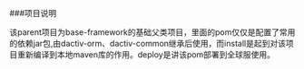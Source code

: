 ###项目说明

该parent项目为base-framework的基础父类项目，里面的pom仅仅是配置了常用的依赖jar包,由dactiv-orm、dactiv-common继承后使用，而install是起到对该项目重新编译到本地maven库的作用。deploy是讲该pom部署到全球服使用。

